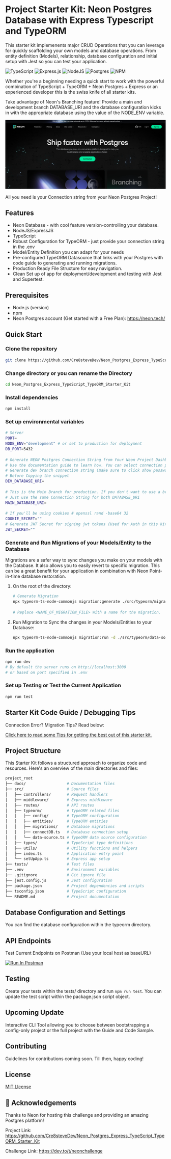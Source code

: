 # Project Starter Kit: Neon Postgres Database with Express Typescript and TypeORM

This starter kit implemenents major CRUD Operations that you can leverage for quickly scaffolding your own models and database operations. From entity definition (Models), relationship, database configuration and initial setup with Jest so you can test your application.

![TypeScript](https://img.shields.io/badge/typescript-%23007ACC.svg?style=for-the-badge&logo=typescript&logoColor=white)
![Express.js](https://img.shields.io/badge/express.js-%23404d59.svg?style=for-the-badge&logo=express&logoColor=%2361DAFB)
![NodeJS](https://img.shields.io/badge/node.js-6DA55F?style=for-the-badge&logo=node.js&logoColor=white)
![Postgres](https://img.shields.io/badge/postgres-%23316192.svg?style=for-the-badge&logo=postgresql&logoColor=white)
![NPM](https://img.shields.io/badge/NPM-%23CB3837.svg?style=for-the-badge&logo=npm&logoColor=white)

Whether you're a beginning needing a quick start to work with the powerful combination of TypeScript + TypeORM + Neon Postgres + Express or an experienced developer this is the swiss knife of all starter kits.

Take advantage of Neon's Branching feature! Provide a main and development branch DATABASE_URI and the database configuration kicks in with the appropriate database using the value of the NODE_ENV variable.

![Neon Postgres](image.png)

All you need is your Connection string from your Neon Postgres Project!

## Features

- Neon Database - with cool feature version-controlling your database.
- NodeJS/ExpressJS
- TypeScript
- Robust Configuration for TypeORM - just provide your connection string in the .env
- Model/Entity Definition you can adapt for your needs
- Pre-configured TypeORM Datasource that links with your Postgres with code guide to generating and running migrations.
- Production Ready File Structure for easy navigation.
- Clean Set up of app for deployment/development and testing with Jest and Supertest.

## Prerequisites

- Node.js (version)
- npm
- Neon Postgres account (Get started with a Free Plan): <https://neon.tech/>

## Quick Start

### Clone the repository

```bash
git clone https://github.com/Cre8steveDev/Neon_Postgres_Express_TypeScript_TypeORM_Starter_Kit.git
```

### Change directory or you can rename the Directory

```bash
cd Neon_Postgres_Express_TypeScript_TypeORM_Starter_Kit
```

### Install dependencies

```bash
npm install
```

### Set up environmental variables

```bash
# Server
PORT=
NODE_ENV="development" # or set to production for deployment
DB_PORT=5432

# Generate NEON Postgres Connection String from Your Neon Project Dashboard
# Use the documentation guide to learn how. You can select connection pooling.
# Generate dev branch connection string (make sure to click show password)
# Before Copying the snippet
DEV_DATABASE_URI=

# This is the Main Branch for production. If you don't want to use a branch
# Just use the same Connection String for both DATABASE_URI
MAIN_DATABASE_URI=

# If you'll be using cookies # openssl rand -base64 32
COOKIE_SECRET=""
# Generate JWT Secret for signing jwt tokens (Used for Auth in this kit)
JWT_SECRET=""

```

### Generate and Run Migrations of your Models/Entity to the Database

Migrations are a safer way to sync changes you make on your models with the Database. It also allows you to easily revert to specific migration. This can be a great benefit for your application in combination with Neon Point-in-time database restoration.

1. On the root of the directory:

   ```bash
   # Generate Migration
   npx typeorm-ts-node-commonjs migration:generate ./src/typeorm/migrations/<NAME_OF_MIGRATION_FILE> -d ./src/typeorm/data-source.ts

   # Replace <NAME_OF_MIGRATION_FILE> With a name for the migration.

   ```

2. Run Migration to Sync the changes in your Models/Entities to your Database:

   ```bash
   npx typeorm-ts-node-commonjs migration:run -d ./src/typeorm/data-source.ts

   ```

### Run the application

```bash
npm run dev
# By default the server runs on http://localhost:3000
# or based on port specified in .env
```

### Set up Testing or Test the Current Application

```bash
npm run test
```

## Starter Kit Code Guide / Debugging Tips

Connection Error? Migration Tips? Read below:

[Click here to read some Tips for getting the best out of this starter kit.](./docs/README.md)

## Project Structure

This Starter Kit follows a structured approach to organize code and resources. Here's an overview of the main directories and files:

```bash
project_root
├── docs/                  # Documentation files
├── src/                   # Source files
│   ├── controllers/       # Request handlers
│   ├── middleware/        # Express middleware
│   ├── routes/            # API routes
│   ├── typeorm/           # TypeORM related files
│   │   ├── config/        # TypeORM configuration
│   │   ├── entities/      # TypeORM entities
│   │   ├── migrations/    # Database migrations
│   │   ├── connectDB.ts   # Database connection setup
│   │   └── data-source.ts # TypeORM data source configuration
│   ├── types/             # TypeScript type definitions
│   ├── utils/             # Utility functions and helpers
│   ├── index.ts           # Application entry point
│   └── setUpApp.ts        # Express app setup
├── tests/                 # Test files
├── .env                   # Environment variables
├── .gitignore             # Git ignore file
├── jest.config.js         # Jest configuration
├── package.json           # Project dependencies and scripts
├── tsconfig.json          # TypeScript configuration
└── README.md              # Project documentation
```

## Database Configuration and Settings

You can find the database configuration within the typeorm directory.

## API Endpoints

Test Current Endpoints on Postman (Use your local host as baseURL)

[<img src="https://run.pstmn.io/button.svg" alt="Run In Postman" style="width: 128px; height: 32px;">](https://app.getpostman.com/run-collection/31522917-54350f46-dd5e-4a62-9dc2-4346a7879692?action=collection%2Ffork&source=rip_markdown&collection-url=entityId%3D31522917-54350f46-dd5e-4a62-9dc2-4346a7879692%26entityType%3Dcollection%26workspaceId%3D212c8589-8dd4-4f19-9a53-e77403c6c7d9)

## Testing

Create your tests within the tests/ directory and run `npm run test`. You can update the test script within the package.json script object.

## Upcoming Update

Interactive CLI Tool allowing you to choose between bootstrapping a config-only project or the full project with the Guide and Code Sample.

## Contributing

Guidelines for contributions coming soon. Till then, happy coding!

## License

[MIT LIcense](./LICENSE)

## 🙏 Acknowledgements

Thanks to Neon for hosting this challenge and providing an amazing Postgres platform!

Project Link: <https://github.com/Cre8steveDev/Neon_Postgres_Express_TypeScript_TypeORM_Starter_Kit>

Challenge Link: <https://dev.to/t/neonchallenge>
